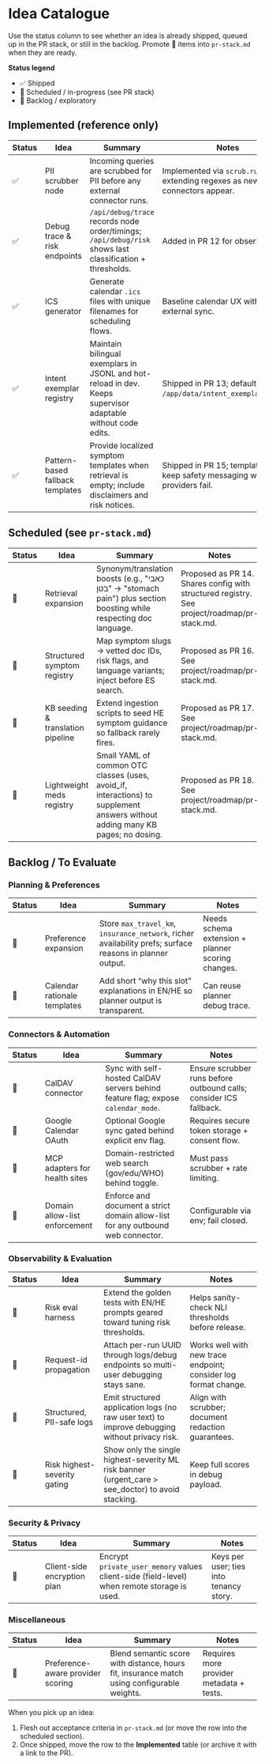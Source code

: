 # Idea Catalogue

Use the status column to see whether an idea is already shipped, queued up in the PR stack, or still in the backlog. Promote 🧭 items into `pr-stack.md` when they are ready.

**Status legend**

- ✅ Shipped
- 🔄 Scheduled / in-progress (see PR stack)
- 🧭 Backlog / exploratory

## Implemented (reference only)

| Status | Idea | Summary | Notes |
| --- | --- | --- | --- |
| ✅ | PII scrubber node | Incoming queries are scrubbed for PII before any external connector runs. | Implemented via `scrub.run`; keep extending regexes as new connectors appear. |
| ✅ | Debug trace & risk endpoints | `/api/debug/trace` records node order/timings; `/api/debug/risk` shows last classification + thresholds. | Added in PR 12 for observability. |
| ✅ | ICS generator | Generate calendar `.ics` files with unique filenames for scheduling flows. | Baseline calendar UX without external sync. |
| ✅ | Intent exemplar registry | Maintain bilingual exemplars in JSONL and hot-reload in dev. Keeps supervisor adaptable without code edits. | Shipped in PR 13; default path `/app/data/intent_exemplars.jsonl`. |
| ✅ | Pattern-based fallback templates | Provide localized symptom templates when retrieval is empty; include disclaimers and risk notices. | Shipped in PR 15; templates now keep safety messaging when providers fail. |

## Scheduled (see `pr-stack.md`)

| Status | Idea | Summary | Notes |
| --- | --- | --- | --- |
| 🔄 | Retrieval expansion | Synonym/translation boosts (e.g., "כאבי בטן" → "stomach pain") plus section boosting while respecting doc language. | Proposed as PR 14. Shares config with structured registry. See project/roadmap/pr-stack.md. |
| 🔄 | Structured symptom registry | Map symptom slugs → vetted doc IDs, risk flags, and language variants; inject before ES search. | Proposed as PR 16. See project/roadmap/pr-stack.md. |
| 🔄 | KB seeding & translation pipeline | Extend ingestion scripts to seed HE symptom guidance so fallback rarely fires. | Proposed as PR 17. See project/roadmap/pr-stack.md. |
| 🔄 | Lightweight meds registry | Small YAML of common OTC classes (uses, avoid_if, interactions) to supplement answers without adding many KB pages; no dosing. | Proposed as PR 18. See project/roadmap/pr-stack.md. |

## Backlog / To Evaluate

### Planning & Preferences

| Status | Idea | Summary | Notes |
| --- | --- | --- | --- |
| 🧭 | Preference expansion | Store `max_travel_km`, `insurance_network`, richer availability prefs; surface reasons in planner output. | Needs schema extension + planner scoring changes. |
| 🧭 | Calendar rationale templates | Add short “why this slot” explanations in EN/HE so planner output is transparent. | Can reuse planner debug trace. |

### Connectors & Automation

| Status | Idea | Summary | Notes |
| --- | --- | --- | --- |
| 🧭 | CalDAV connector | Sync with self-hosted CalDAV servers behind feature flag; expose `calendar_mode`. | Ensure scrubber runs before outbound calls; consider ICS fallback. |
| 🧭 | Google Calendar OAuth | Optional Google sync gated behind explicit env flag. | Requires secure token storage + consent flow. |
| 🧭 | MCP adapters for health sites | Domain-restricted web search (gov/edu/WHO) behind toggle. | Must pass scrubber + rate limiting. |
| 🧭 | Domain allow-list enforcement | Enforce and document a strict domain allow-list for any outbound web connector. | Configurable via env; fail closed. |

### Observability & Evaluation

| Status | Idea | Summary | Notes |
| --- | --- | --- | --- |
| 🧭 | Risk eval harness | Extend the golden tests with EN/HE prompts geared toward tuning risk thresholds. | Helps sanity-check NLI thresholds before release. |
| 🧭 | Request-id propagation | Attach per-run UUID through logs/debug endpoints so multi-user debugging stays sane. | Works well with new trace endpoint; consider log format change. |
| 🧭 | Structured, PII-safe logs | Emit structured application logs (no raw user text) to improve debugging without privacy risk. | Align with scrubber; document redaction guarantees. |
| 🧭 | Risk highest-severity gating | Show only the single highest-severity ML risk banner (urgent_care > see_doctor) to avoid stacking. | Keep full scores in debug payload. |

### Security & Privacy

| Status | Idea | Summary | Notes |
| --- | --- | --- | --- |
| 🧭 | Client-side encryption plan | Encrypt `private_user_memory` values client-side (field-level) when remote storage is used. | Keys per user; ties into tenancy story.

### Miscellaneous

| Status | Idea | Summary | Notes |
| --- | --- | --- | --- |
| 🧭 | Preference-aware provider scoring | Blend semantic score with distance, hours fit, insurance match using configurable weights. | Requires more provider metadata + tests. |

When you pick up an idea:

1. Flesh out acceptance criteria in `pr-stack.md` (or move the row into the scheduled section).
2. Once shipped, move the row to the **Implemented** table (or archive it with a link to the PR).
